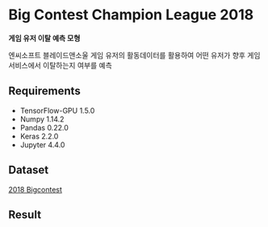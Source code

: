 # Big Contest Champion League 2018

**게임 유저 이탈 예측 모형**

엔씨소프트 블레이드앤소울 게임 유저의 활동데이터를 활용하여 어떤 유저가 향후 게임서비스에서 이탈하는지 여부를 예측

## Requirements
- TensorFlow-GPU 1.5.0
- Numpy 1.14.2
- Pandas 0.22.0
- Keras 2.2.0
- Jupyter 4.4.0

## Dataset
[2018 Bigcontest](http://www.bigcontest.or.kr/index.php)

## Result
